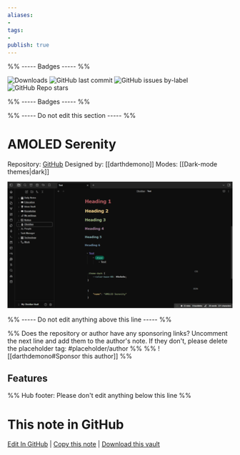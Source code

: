 ```yaml
---
aliases:
- 
tags: 
- 
publish: true
---
```


%% ----- Badges ----- %%

![Downloads](https://img.shields.io/badge/downloads-1580-573E7A?style=for-the-badge&logo=)
![GitHub last commit](https://img.shields.io/github/last-commit/darthdemono/AMOLED-Serenity?color=573E7A&label=last%20update&logo=github&style=for-the-badge)
![GitHub issues by-label](https://img.shields.io/github/issues/darthdemono/AMOLED-Serenity/help%20wanted?color=573E7A&logo=github&style=for-the-badge) 
![GitHub Repo stars](https://img.shields.io/github/stars/darthdemono/AMOLED-Serenity?color=573E7A&logo=github&style=for-the-badge)

%% ----- Badges ----- %%

%% ----- Do not edit this section ----- %%

# AMOLED Serenity

Repository: [GitHub](https://github.com/darthdemono/AMOLED-Serenity)
Designed by: [[darthdemono]]
Modes: [[Dark-mode themes|dark]]



![screenshot](https://github.com/darthdemono/AMOLED-Serenity/raw/HEAD/AMOLED-Serenity-sm.png)

%% ----- Do not edit anything above this line ----- %% 

%% Does the repository or author have any sponsoring links? Uncomment the next line and add them to the author's note. If they don't, please delete the placeholder tag: #placeholder/author %%
%% ![[darthdemono#Sponsor this author]] %%


## Features



%% Hub footer: Please don't edit anything below this line %%

# This note in GitHub

<span class="git-footer">[Edit In GitHub](https://github.dev/obsidian-community/obsidian-hub/blob/main/02%20-%20Community%20Expansions/02.05%20All%20Community%20Expansions/Themes/AMOLED%20Serenity.md "git-hub-edit-note") | [Copy this note](https://raw.githubusercontent.com/obsidian-community/obsidian-hub/main/02%20-%20Community%20Expansions/02.05%20All%20Community%20Expansions/Themes/AMOLED%20Serenity.md "git-hub-copy-note") | [Download this vault](https://github.com/obsidian-community/obsidian-hub/archive/refs/heads/main.zip "git-hub-download-vault") </span>
